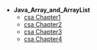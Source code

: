 * **Java_Array_and_ArrayList**
    * [csa Chapter1](/ap/csa/Java_Array_and_ArrayList/ch01.md)
    * [csa Chapter2](/ap/csa/Java_Array_and_ArrayList/ch02.md)
    * [csa Chapter3](/ap/csa/Java_Array_and_ArrayList/ch03.md)
    * [csa Chapter4](/ap/csa/Java_Array_and_ArrayList/ch04.md)
